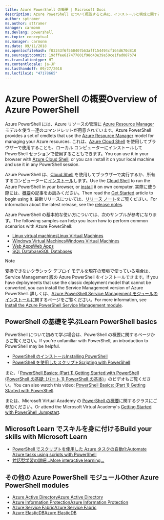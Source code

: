```yaml
---
title: Azure PowerShell の概要 | Microsoft Docs
description: Azure PowerShell について概説すると共に、インストールと構成に関するページへのリンクを紹介します。
author: sptramer
ms.author: sttramer
manager: carmonm
ms.devlang: powershell
ms.topic: conceptual
ms.manager: carmonm
ms.date: 09/11/2018
ms.openlocfilehash: f03243f6f560407b63aff154494cf164d670d810
ms.sourcegitcommit: 19dffee617477001f98d43e39a50ce1fad087b74
ms.translationtype: HT
ms.contentlocale: ja-JP
ms.lasthandoff: 09/27/2018
ms.locfileid: "47178665"
---
```

# <a name="overview-of-azure-powershell"></a><span data-ttu-id="e0a56-103">Azure PowerShell の概要</span><span class="sxs-lookup"><span data-stu-id="e0a56-103">Overview of Azure PowerShell</span></span>

<span data-ttu-id="e0a56-104">Azure PowerShell には、Azure リソースの管理に [Azure Resource Manager](/azure/azure-resource-manager/resource-group-overview) モデルを使う一連のコマンドレットが用意されています。</span><span class="sxs-lookup"><span data-stu-id="e0a56-104">Azure PowerShell provides a set of cmdlets that use the [Azure Resource Manager](/azure/azure-resource-manager/resource-group-overview) model for managing your Azure resources.</span></span> <span data-ttu-id="e0a56-105">これは、[Azure Cloud Shell](/azure/cloud-shell/overview) を使用してブラウザーで使用することも、ローカル コンピューターにインストールして PowerShell セッションで使用することもできます。</span><span class="sxs-lookup"><span data-stu-id="e0a56-105">You can use it in your browser with [Azure Cloud Shell](/azure/cloud-shell/overview), or you can install it on your local machine and use it in any PowerShell session.</span></span>

<span data-ttu-id="e0a56-106">Azure PowerShell は、[Cloud Shell](/azure/cloud-shell/overview) を使用してブラウザーで実行するか、所有するコンピューターに[インストール](install-azurerm-ps.md)します。</span><span class="sxs-lookup"><span data-stu-id="e0a56-106">Use the [Cloud Shell](/azure/cloud-shell/overview) to run the Azure PowerShell in your browser, or [install](install-azurerm-ps.md) it on own computer.</span></span> <span data-ttu-id="e0a56-107">実際に使う際には、[概要](get-started-azureps.md)の記事をお読みください。</span><span class="sxs-lookup"><span data-stu-id="e0a56-107">Then read the [Get Started](get-started-azureps.md) article to begin using it.</span></span> <span data-ttu-id="e0a56-108">最新リリースについては、[リリース ノート](release-notes-azureps.md)をご覧ください。</span><span class="sxs-lookup"><span data-stu-id="e0a56-108">For information about the latest release, see the [release notes](release-notes-azureps.md).</span></span>

<span data-ttu-id="e0a56-109">Azure PowerShell の基本的な使い方については、次のサンプルが参考になります。</span><span class="sxs-lookup"><span data-stu-id="e0a56-109">The following samples can help you learn how to perform common scenarios with Azure PowerShell:</span></span>

* [<span data-ttu-id="e0a56-110">Linux virtual machines</span><span class="sxs-lookup"><span data-stu-id="e0a56-110">Linux Virtual Machines</span></span>](/azure/virtual-machines/virtual-machines-linux-powershell-samples?toc=/powershell/azure/toc.json)
* [<span data-ttu-id="e0a56-111">Windows Virtual Machines</span><span class="sxs-lookup"><span data-stu-id="e0a56-111">Windows Virtual Machines</span></span>](/azure/virtual-machines/virtual-machines-windows-powershell-samples?toc=/powershell/azure/toc.json)
* [<span data-ttu-id="e0a56-112">Web Apps</span><span class="sxs-lookup"><span data-stu-id="e0a56-112">Web Apps</span></span>](/azure/app-service-web/app-service-powershell-samples?toc=/powershell/azure/toc.json)
* [<span data-ttu-id="e0a56-113">SQL Database</span><span class="sxs-lookup"><span data-stu-id="e0a56-113">SQL Databases</span></span>](/azure/sql-database/sql-database-powershell-samples?toc=/powershell/azure/toc.json)

> [!NOTE]
> <span data-ttu-id="e0a56-114">変換できないクラシック デプロイ モデルを現在の環境で使っている場合は、Service Management 版の Azure PowerShell をインストールできます。</span><span class="sxs-lookup"><span data-stu-id="e0a56-114">If you have deployments that use the classic deployment model that cannot be converted, you can install the Service Management version of Azure PowerShell.</span></span> <span data-ttu-id="e0a56-115">詳しくは、[Azure PowerShell Service Management モジュールのインストール](/powershell/azure/servicemanagement/install-azure-ps)に関するページをご覧ください。</span><span class="sxs-lookup"><span data-stu-id="e0a56-115">For more information, see [Install the Azure PowerShell Service Management module](/powershell/azure/servicemanagement/install-azure-ps).</span></span>

## <a name="learn-powershell-basics"></a><span data-ttu-id="e0a56-116">PowerShell の基礎を学ぶ</span><span class="sxs-lookup"><span data-stu-id="e0a56-116">Learn PowerShell basics</span></span>

<span data-ttu-id="e0a56-117">PowerShell について初めて学ぶ場合は、PowerShell の概要に関するページからご覧ください。</span><span class="sxs-lookup"><span data-stu-id="e0a56-117">If you're unfamiliar with PowerShell, an introduction to PowerShell may be helpful.</span></span>

* [<span data-ttu-id="e0a56-118">PowerShell のインストール</span><span class="sxs-lookup"><span data-stu-id="e0a56-118">Installing PowerShell</span></span>](/powershell/scripting/setup/installing-windows-powershell)
* [<span data-ttu-id="e0a56-119">PowerShell を使用したスクリプト</span><span class="sxs-lookup"><span data-stu-id="e0a56-119">Scripting with PowerShell</span></span>](/powershell/scripting/powershell-scripting)

<span data-ttu-id="e0a56-120">また、「[PowerShell Basics: (Part 1) Getting Started with PowerShell (PowerShell の基礎: (パート 1) PowerShell の基本)](https://channel9.msdn.com/Blogs/Taste-of-Premier/PowerShellBasicsPart1)」のビデオもご覧ください。</span><span class="sxs-lookup"><span data-stu-id="e0a56-120">You can also watch this video: [PowerShell Basics: (Part 1) Getting Started with PowerShell](https://channel9.msdn.com/Blogs/Taste-of-Premier/PowerShellBasicsPart1).</span></span>

<span data-ttu-id="e0a56-121">または、Microsoft Virtual Academy の [PowerShell の概要](https://mva.microsoft.com/liveevents/powershell-jumpstart)に関するクラスにご参加ください。</span><span class="sxs-lookup"><span data-stu-id="e0a56-121">Or attend the Microsoft Virtual Academy's [Getting Started with PowerShell Jumpstart](https://mva.microsoft.com/liveevents/powershell-jumpstart).</span></span>

## <a name="build-your-skills-with-microsoft-learn"></a><span data-ttu-id="e0a56-122">Microsoft Learn でスキルを身に付ける</span><span class="sxs-lookup"><span data-stu-id="e0a56-122">Build your skills with Microsoft Learn</span></span>

- [<span data-ttu-id="e0a56-123">PowerShell でスクリプトを使用した Azure タスクの自動化</span><span class="sxs-lookup"><span data-stu-id="e0a56-123">Automate Azure tasks using scripts with PowerShell</span></span>](/learn/modules/automate-azure-tasks-with-powershell/)
- [<span data-ttu-id="e0a56-124">対話型学習の詳細...</span><span class="sxs-lookup"><span data-stu-id="e0a56-124">More interactive learning...</span></span>](/learn/browse/?term=powershell)

## <a name="other-azure-powershell-modules"></a><span data-ttu-id="e0a56-125">その他の Azure PowerShell モジュール</span><span class="sxs-lookup"><span data-stu-id="e0a56-125">Other Azure PowerShell modules</span></span>

* [<span data-ttu-id="e0a56-126">Azure Active Directory</span><span class="sxs-lookup"><span data-stu-id="e0a56-126">Azure Active Directory</span></span>](/powershell/azure/active-directory/)
* [<span data-ttu-id="e0a56-127">Azure Information Protection</span><span class="sxs-lookup"><span data-stu-id="e0a56-127">Azure Information Protection</span></span>](/powershell/azure/aip/)
* [<span data-ttu-id="e0a56-128">Azure Service Fabric</span><span class="sxs-lookup"><span data-stu-id="e0a56-128">Azure Service Fabric</span></span>](/powershell/azure/service-fabric/)
* [<span data-ttu-id="e0a56-129">Azure ElasticDB</span><span class="sxs-lookup"><span data-stu-id="e0a56-129">Azure ElasticDB</span></span>](/powershell/azure/elasticdbjobs/)
